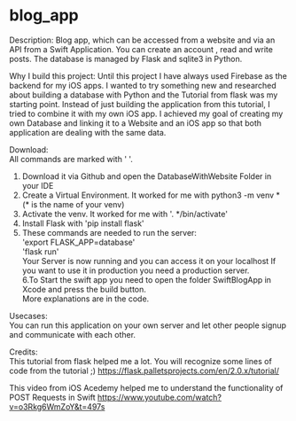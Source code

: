 # blog_app
Description:
Blog app, which can be accessed from a website and via an API from a Swift Application. You can create an account , read and write posts. The database is managed by Flask and sqlite3 in Python.

Why I build this project:
Until this project I have always used Firebase as the backend for my iOS apps. I wanted to try something new and researched about building a database with Python and the Tutorial from flask was my starting point. Instead of just building the application from this tutorial, I tried to combine it with my own iOS app. I achieved my goal of creating my own Database and linking it to a Website and an iOS app so that both application are dealing with the same data.

Download:<br/>
All commands are marked with ' '.<br/>
1. Download it via Github and open the DatabaseWithWebsite Folder in your IDE
2. Create a Virtual Environment. It worked for me with python3 -m venv * (* is the name of your venv)
3. Activate the venv. It worked for me with '. */bin/activate'
4. Install Flask with 'pip install flask'
5. These commands are needed to run the server: <br/> 'export FLASK_APP=database'<br/> 'flask run'<br/> Your Server is now running and you can access it on your localhost If you want to use it in production you need a production server.<br/>
6.To Start the swift app you need to open the folder SwiftBlogApp in Xcode and press the build button.<br/>
More explanations are in the code.

Usecases:<br/>
You can run this application on your own server and let other people signup and communicate with each other.

Credits:<br/>
This tutorial from flask helped me a lot. You will recognize some lines of code from the tutorial ;)
https://flask.palletsprojects.com/en/2.0.x/tutorial/

This video from iOS Acedemy helped me to understand the functionality of POST Requests in Swift
https://www.youtube.com/watch?v=o3Rkg6WmZoY&t=497s
